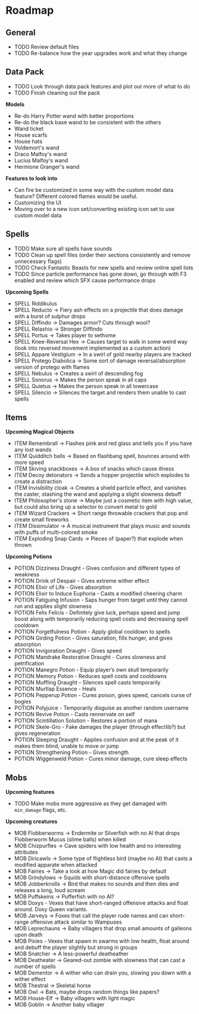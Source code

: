 # Roadmap

## General

* TODO Review default files
* TODO Re-balance how the year upgrades work and what they change

## Data Pack

* TODO Look through data pack features and plot out more of what to do
* TODO Finish cleaning out the pack

**Models**

* Re-do Harry Potter wand with better proportions
* Re-do the black base wand to be consistent with the others
* Wand ticket
* House scarfs
* House hats
* Voldemort's wand
* Draco Malfoy's wand
* Lucius Malfoy's wand
* Hermione Granger's wand

**Features to look into**

* Can fire be customized in some way with the custom model data feature? Different colored flames would be useful.
* Customizing the UI
* Moving over to a new icon set/converting existing icon set to use custom model data

## Spells

* TODO Make sure all spells have sounds
* TODO Clean up spell files (order their sections consistently and remove unnecessary flags)
* TODO Check Fantastic Beasts for new spells and review online spell lists
* TODO Since particle performance has gone down, go through with F3 enabled and review which SFX cause performance drops

**Upcoming Spells**

* SPELL Riddikulus
* SPELL Reducto -> Fiery ash effects on a projectile that does damage with a burst of sulphur drops
* SPELL Diffindo -> Damages armor? Cuts through wool?
* SPELL Relashio -> Stronger Diffindo
* SPELL Portus -> Takes player to sethome
* SPELL Knee-Reversal Hex -> Causes target to walk in some weird way (look into reversed movement implemented as a custom action)
* SPELL Appare Vestigium -> In a swirl of gold nearby players are tracked
* SPELL Protego Diabolica -> Some sort of damage reversal/absorption version of protego with flames
* SPELL Nebulus -> Creates a swirl of descending fog
* SPELL Sonorus  -> Makes the person speak in all caps
* SPELL Quietus -> Makes the person speak in all lowercase
* SPELL Silencio -> Silences the target and renders them unable to cast spells

## Items

**Upcoming Magical Objects**

* ITEM Remembrall -> Flashes pink and red glass and tells you if you have any lost wands
* ITEM Quidditch balls -> Based on flashbang spell, bounces around with more speed
* ITEM Skiving snackboxes -> A box of snacks which cause illness
* ITEM Decoy detonators -> Sends a hopper projectile which explodes to create a distraction
* ITEM Invisibility cloak -> Creates a shield particle effect, and vanishes the caster, stashing the wand and applying a slight slowness debuff
* ITEM Philosopher's stone -> Maybe just a cosmetic item with high value, but could also bring up a selector to convert metal to gold
* ITEM Wizard Crackers -> Short range throwable crackers that pop and create small fireworks
* ITEM Dissimulator -> A musical instrument that plays music and sounds with puffs of multi-colored smoke
* ITEM Exploding Snap Cards -> Pieces of (paper?) that explode when thrown

**Upcoming Potions**

* POTION Dizziness Draught - Gives confusion and different types of weakness
* POTION Drink of Despair - Gives extreme wither effect
* POTION Elixir of Life - Gives absorption
* POTION Elixir to Induce Euphoria - Casts a modified cheering charm
* POTION Fatiguing Infusion - Saps hunger from target until they cannot run and applies slight slowness
* POTION Felix Felicis - Definitely give luck, perhaps speed and jump boost along with temporarily reducing spell costs and decreasing spell cooldown
* POTION Forgetfulness Potion - Apply global cooldown to spells
* POTION Girding Potion - Gives saturation, fills hunger, and gives absorption
* POTION Invigoration Draught - Gives speed
* POTION Mandrake Restorative Draught - Cures slowness and petrification
* POTION Manegro Potion - Equip player’s own skull temporarily
* POTION Memory Potion - Reduces spell costs and cooldowns
* POTION Muffling Draught - Silences spell casts temporarily
* POTION Murtlap Essence - Heals
* POTION Pepperup Potion - Cures poison, gives speed, cancels curse of bogies
* POTION Polyjuice - Temporarily disguise as another random username
* POTION Revive Potion - Casts rennervate on self
* POTION Scintillation Solution - Restores a portion of mana
* POTION Skele-Gro - Fake damages the player (through effectlib?) but gives regeneration
* POTION Sleeping Draught - Applies confusion and at the peak of it makes them blind, unable to move or jump
* POTION Strengthening Potion - Gives strength
* POTION Wiggenweld Potion - Cures minor damage, cure sleep effects

## Mobs

**Upcoming features**

* TODO Make mobs more aggressive as they get damaged with `min_damage` flags, etc.

**Upcoming creatures**

* MOB Flobberworms -> Endermite or Silverfish with no AI that drops Flobberworm Mucus (slime balls) when killed
* MOB Chizpurfles -> Cave spiders with low health and no interesting attributes
* MOB Diricawls -> Some type of flightless bird (maybe no AI) that casts a modified apparate when attacked
* MOB Fairies -> Take a look at how Magic did fairies by default
* MOB Grindylows -> Squids with short-distance offensive spells
* MOB Jobberknolls -> Bird that makes no sounds and then dies and releases a long, loud scream
* MOB Puffskeins -> Pufferfish with no AI?
* MOB Doxys - Vexes that have short-ranged offensive attacks and float around. Doxy Queen variants.
* MOB Jarveys -> Foxes that call the player rude names and can short-range offensive attack similar to Wampuses
* MOB Leprechauns -> Baby villagers that drop small amounts of galleons upon death
* MOB Pixies - Vexes that spawn in swarms with low health, float around and debuff the player slightly but strong in groups
* MOB Snatcher -> A less-powerful deatheather
* MOB Deatheater -> Geared-out zombie with slowness that can cast a number of spells
* MOB Dementor -> A wither who can drain you, slowing you down with a wither effect
* MOB Thestral -> Skeletal horse
* MOB Owl -> Bats, maybe drops random things like papers?
* MOB House-Elf -> Baby villagers with light magic
* MOB Goblin -> Another baby villager
